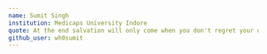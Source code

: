 ```yaml
---
name: Sumit Singh
institution: Medicaps University Indore
quote: At the end salvation will only come when you don't regret your own decisions.
github_user: wh0sumit
---
```

